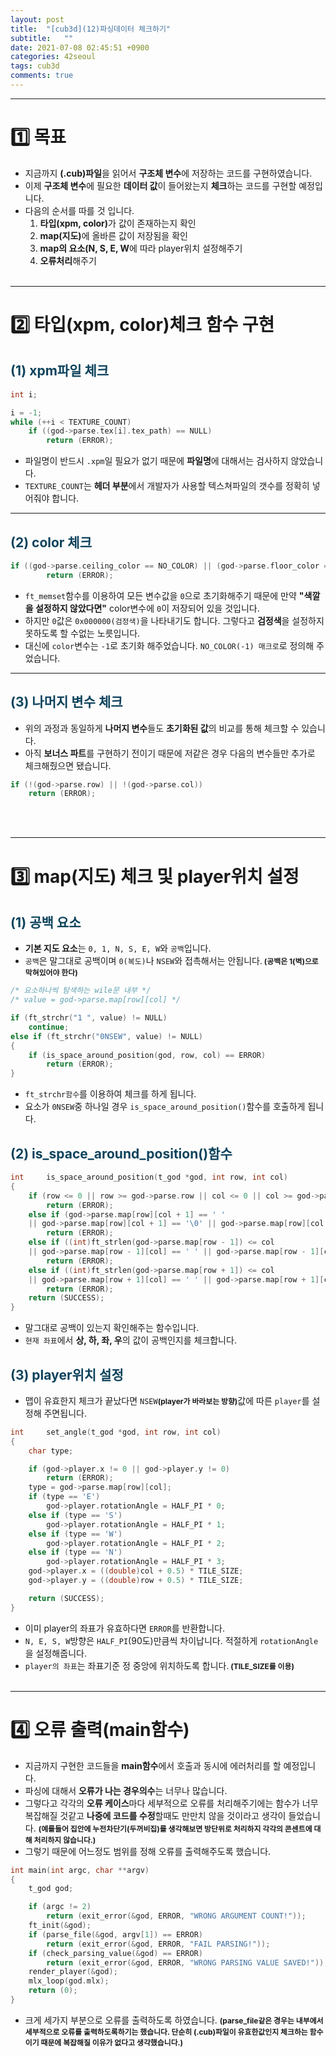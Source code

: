 ```yaml
---
layout: post
title:  "[cub3d](12)파싱데이터 체크하기"
subtitle:   ""
date: 2021-07-08 02:45:51 +0900
categories: 42seoul
tags: cub3d
comments: true 
---
```


* * *
<h1>1️⃣ 목표</h1>

* 지금까지 **(.cub)파일**을 읽어서 **구조체 변수**에 저장하는 코드를 구현하였습니다.
* 이제 **구조체 변수**에 필요한 **데이터 값**이 들어왔는지 **체크**하는 코드를 구현할 예정입니다.
* 다음의 순서를 따를 것 입니다.
    1.  <b><rd>타입(xpm, color)</rd></b>가 값이 존재하는지 확인
    2.  <b><rd>map(지도)</rd></b>에 올바른 값이 저장됨을 확인
    3.  <b><rd>map의 요소(N, S, E, W</rd></b>에 따라 player위치 설정해주기
    4.  <b><rd>오류처리</rd></b>해주기
<br><br>

* * *
<h1>2️⃣ 타입(xpm, color)체크 함수 구현</h1>
<h2 style="color:#0e435c;">(1) xpm파일 체크</h2>

```c
int i;

i = -1;
while (++i < TEXTURE_COUNT)
    if ((god->parse.tex[i].tex_path) == NULL)
        return (ERROR);
```

* 파일명이 반드시 `.xpm`일 필요가 없기 때문에 **파일명**에 대해서는 검사하지 않았습니다.
* `TEXTURE_COUNT`는 **헤더 부분**에서 <rd>개발자가 사용할 텍스쳐파일의 갯수를 정확히 넣어줘야 합니다.</rd>

* * *
<h2 style="color:#0e435c;">(2) color 체크</h2>

```c
if ((god->parse.ceiling_color == NO_COLOR) || (god->parse.floor_color == NO_COLOR))
        return (ERROR);
```

* `ft_memset`함수를 이용하여 모든 변수값을 `0`으로 초기화해주기 때문에 만약 **"색깔을 설정하지 않았다면"** <rd>color</rd>변수에 `0`이 저장되어 있을 것입니다.
* 하지만 `0`값은 `0x000000(검정색)`을 나타내기도 합니다. 그렇다고 **검정색**을 설정하지 못하도록 할 수없는 노릇입니다.
* 대신에 `color`변수는 `-1`로 초기화 해주었습니다. `NO_COLOR(-1) 매크로`로 정의해 주었습니다.

* * *
<h2 style="color:#0e435c;">(3) 나머지 변수 체크</h2>

* 위의 과정과 동일하게 **나머지 변수**들도 **초기화된 값**의 비교를 통해 체크할 수 있습니다.
* 아직 **보너스 파트**를 구현하기 전이기 때문에 저같은 경우 다음의 변수들만 추가로 체크해줬으면 됐습니다.

```c
if (!(god->parse.row) || !(god->parse.col))
    return (ERROR);
```
<br><br>

* * *
<h1>3️⃣ map(지도) 체크 및 player위치 설정</h1>
<h2 style="color:#0e435c;">(1) 공백 요소</h2>

* **기본 지도 요소**는 `0, 1, N, S, E, W`와 `공백`입니다.
* `공백`은 말그대로 공백이며 `0(복도)`나 `NSEW`와 <rd>접촉해서는 안됩니다.<rd><b style="font-size:85%"> (공백은 1(벽)으로 막혀있어야 한다)</b>

```c
/* 요소하나씩 탐색하는 wile문 내부 */
/* value = god->parse.map[row][col] */

if (ft_strchr("1 ", value) != NULL)
    continue;
else if (ft_strchr("0NSEW", value) != NULL)
{
    if (is_space_around_position(god, row, col) == ERROR)
        return (ERROR);
}
```

* `ft_strchr함수`를 이용하여 체크를 하게 됩니다.
* 요소가 `0NSEW`중 하나일 경우 `is_space_around_position()`함수를 호출하게 됩니다.
<h2 style="color:#0e435c;">(2) is_space_around_position()함수</h2>

```c
int		is_space_around_position(t_god *god, int row, int col)
{
	if (row <= 0 || row >= god->parse.row || col <= 0 || col >= god->parse.col)
		return (ERROR);
	else if (god->parse.map[row][col + 1] == ' '
	|| god->parse.map[row][col + 1] == '\0' || god->parse.map[row][col - 1] == ' ')
		return (ERROR);
	else if ((int)ft_strlen(god->parse.map[row - 1]) <= col
	|| god->parse.map[row - 1][col] == ' ' || god->parse.map[row - 1][col] == '\0')
		return (ERROR);
	else if ((int)ft_strlen(god->parse.map[row + 1]) <= col
	|| god->parse.map[row + 1][col] == ' ' || god->parse.map[row + 1][col] == '\0')
		return (ERROR);
	return (SUCCESS);
}
```

* 말그대로 공백이 있는지 확인해주는 함수입니다.
* `현재 좌표`에서 **상, 하, 좌, 우**의 값이 <rd>공백</rd>인지를 체크합니다.
<h2 style="color:#0e435c;">(3) player위치 설정</h2>

* 맵이 유효한지 체크가 끝났다면 `NSEW`<b style="font-size:85%">(player가 바라보는 방향)</b>값에 따른 `player`를 설정해 주면됩니다.

```c
int     set_angle(t_god *god, int row, int col)
{
    char type;

    if (god->player.x != 0 || god->player.y != 0)
        return (ERROR);
    type = god->parse.map[row][col];
    if (type == 'E')
        god->player.rotationAngle = HALF_PI * 0;
    else if (type == 'S')
        god->player.rotationAngle = HALF_PI * 1;
    else if (type == 'W')
        god->player.rotationAngle = HALF_PI * 2;
    else if (type == 'N')
        god->player.rotationAngle = HALF_PI * 3;
    god->player.x = ((double)col + 0.5) * TILE_SIZE;
    god->player.y = ((double)row + 0.5) * TILE_SIZE;

    return (SUCCESS);
}
```

* 이미 <rd>player의 좌표가 유효</rd>하다면 `ERROR`를 반환합니다.
* `N, E, S, W`방향은 `HALF_PI`(90도)만큼씩 차이납니다. 적절하게 `rotationAngle`을 설정해줍니다.
* `player의 좌표`는 좌표기준 <rd>정 중앙</rd>에 위치하도록 합니다.<b style="font-size:85%"> (TILE_SIZE를 이용)</b>
<br><br>

* * *
<h1>4️⃣ 오류 출력(main함수)</h1>

* 지금까지 구현한 코드들을 **main함수**에서 <rd>호출과 동시에 에러처리</rd>를 할 예정입니다.
* 파싱에 대해서 **오류가 나는 경우의수**는 너무나 많습니다.
* 그렇다고 각각의 **오류 케이스**마다 <rd>세부적</rd>으로 오류를 처리해주기에는 함수가 너무 복잡해질 것같고 **나중에 코드를 수정**할때도 만만치 않을 것이라고 생각이 들었습니다. <b style="font-size:85%">(예를들어 집안에 누전차단기(두꺼비집)를 생각해보면 <rd>방단위</rd>로 처리하지 <rd>각각의 콘센트</rd>에 대해 처리하지 않습니다.)</b>
* 그렇기 때문에 어느정도 범위를 정해 <rd>오류를 출력</rd>해주도록 했습니다.

```c
int main(int argc, char **argv)
{
	t_god god;

	if (argc != 2)
		return (exit_error(&god, ERROR, "WRONG ARGUMENT COUNT!"));
	ft_init(&god);
	if (parse_file(&god, argv[1]) == ERROR)
		return (exit_error(&god, ERROR, "FAIL PARSING!"));
	if (check_parsing_value(&god) == ERROR)
		return (exit_error(&god, ERROR, "WRONG PARSING VALUE SAVED!"));
	render_player(&god);
    mlx_loop(god.mlx);
	return (0);
}
```

* 크게 세가지 부분으로 오류를 출력하도록 하였습니다. <b style="font-size:85%">(parse_file같은 경우는 내부에서 세부적으로 오류를 출력하도록하기는 했습니다. 단순히 (.cub)파일이 유효한값인지 체크하는 함수이기 때문에 복잡해질 이유가 없다고 생각했습니다.)</b>
